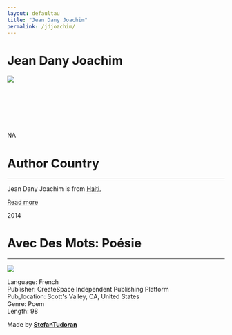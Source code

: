 ```yaml
---
layout: defaultau
title: "Jean Dany Joachim"
permalink: /jdjoachim/
---
```

<!-- partial:index.partial.html -->
<div class="content">
    <h1>Jean Dany Joachim</h1>
    <div class="quote">
        <div><img src="http://jeandanyjoachim.com/wp-content/uploads/2014/06/jd-300x300.jpg" class="logo"></div>
    </div>
    <div class="timeline">
        <div style="padding-bottom:100px;"></div>
        <div class="block">
            <div class="date right"><p class="right">  NA </p></div>
            <div class="dot"></div>
            <div class="left first">
            <div class="author_country">
                <h1>Author Country</h1><hr>
          <div class="aclocation">   <p> Jean Dany Joachim  is from <a href="http://localhost:4000/5">Haiti.</a></p></div>
                <div class="acreadmore"><a href="#" target="_blank">Read more</a></div>
            </div>
            </div>
        </div>
        <div class="block">
            <div class="date left"><p class="left">2014</p></div>
            <div class="dot"></div>
            <div class="right">
                <h1>Avec Des Mots: Poésie</h1><hr>
                <p><img src="https://m.media-amazon.com/images/I/410vGgORlEL._SX331_BO1,204,203,200_.jpg"></p>
                <p>
                Language: French<br/>
                Publisher: CreateSpace Independent Publishing Platform<br/>
                Pub_location: Scott's Valley, CA, United States<br/>
                Genre: Poem<br/>
                Length: 98</p>
            </div>
        </div>
        <div id="footer">
        <p id="copyright">Made by&nbsp;<strong><a href="https://www.linkedin.com/in/nicolae-stefan-tudoran-b02291127/" target="_blank">StefanTudoran</a></strong></p>
    </div>
</div>
<!-- partial -->
  <script src='https://cdnjs.cloudflare.com/ajax/libs/jquery/3.1.1/jquery.min.js'></script><script  src="assets/js/authorscript.js"></script>
